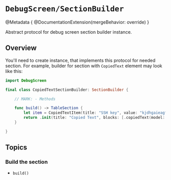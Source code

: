 # ``DebugScreen/SectionBuilder``

@Metadata {
    @DocumentationExtension(mergeBehavior: override)
}

Abstract protocol for debug screen section builder instance.

## Overview

You'll need to create instance, that implements this protocol for needed section.
For example, builder for section with ``CopiedText`` element may look like this:
 ```swift
 import DebugScreen

 final class CopiedTextSectionBuilder: SectionBuilder {

     // MARK: - Methods

     func build() -> TableSection {
         let item = CopiedTextItem(title: "SSH key", value: "kjdhgaieagf8yhfb8445u_SSH_key")
         return .init(title: "Copied Text", blocks: [.copiedText(model: item)])
     }

 }
 ```

## Topics

### Build the section

- ``build()``
